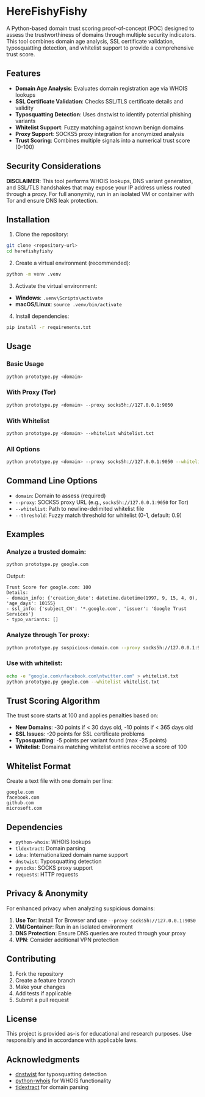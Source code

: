 # HereFishyFishy 

A Python-based domain trust scoring proof-of-concept (POC) designed to assess the trustworthiness of domains through multiple security indicators. This tool combines domain age analysis, SSL certificate validation, typosquatting detection, and whitelist support to provide a comprehensive trust score.

## Features

- **Domain Age Analysis**: Evaluates domain registration age via WHOIS lookups
- **SSL Certificate Validation**: Checks SSL/TLS certificate details and validity
- **Typosquatting Detection**: Uses dnstwist to identify potential phishing variants
- **Whitelist Support**: Fuzzy matching against known benign domains
- **Proxy Support**: SOCKS5 proxy integration for anonymized analysis
- **Trust Scoring**: Combines multiple signals into a numerical trust score (0-100)

## Security Considerations

**DISCLAIMER**: This tool performs WHOIS lookups, DNS variant generation, and SSL/TLS handshakes that may expose your IP address unless routed through a proxy. For full anonymity, run in an isolated VM or container with Tor and ensure DNS leak protection.

## Installation

1. Clone the repository:
```bash
git clone <repository-url>
cd herefishyfishy
```

2. Create a virtual environment (recommended):
```bash
python -m venv .venv
```

3. Activate the virtual environment:
- **Windows**: `.venv\Scripts\activate`
- **macOS/Linux**: `source .venv/bin/activate`

4. Install dependencies:
```bash
pip install -r requirements.txt
```

## Usage

### Basic Usage
```bash
python prototype.py <domain>
```

### With Proxy (Tor)
```bash
python prototype.py <domain> --proxy socks5h://127.0.0.1:9050
```

### With Whitelist
```bash
python prototype.py <domain> --whitelist whitelist.txt
```

### All Options
```bash
python prototype.py <domain> --proxy socks5h://127.0.0.1:9050 --whitelist whitelist.txt --threshold 0.85
```

## Command Line Options

- `domain`: Domain to assess (required)
- `--proxy`: SOCKS5 proxy URL (e.g., `socks5h://127.0.0.1:9050` for Tor)
- `--whitelist`: Path to newline-delimited whitelist file
- `--threshold`: Fuzzy match threshold for whitelist (0-1, default: 0.9)

## Examples

### Analyze a trusted domain:
```bash
python prototype.py google.com
```
Output:
```
Trust Score for google.com: 100
Details:
- domain_info: {'creation_date': datetime.datetime(1997, 9, 15, 4, 0), 'age_days': 10155}
- ssl_info: {'subject_CN': '*.google.com', 'issuer': 'Google Trust Services'}
- typo_variants: []
```

### Analyze through Tor proxy:
```bash
python prototype.py suspicious-domain.com --proxy socks5h://127.0.0.1:9050
```

### Use with whitelist:
```bash
echo -e "google.com\nfacebook.com\ntwitter.com" > whitelist.txt
python prototype.py google.com --whitelist whitelist.txt
```

## Trust Scoring Algorithm

The trust score starts at 100 and applies penalties based on:

- **New Domains**: -30 points if < 30 days old, -10 points if < 365 days old
- **SSL Issues**: -20 points for SSL certificate problems
- **Typosquatting**: -5 points per variant found (max -25 points)
- **Whitelist**: Domains matching whitelist entries receive a score of 100

## Whitelist Format

Create a text file with one domain per line:
```
google.com
facebook.com
github.com
microsoft.com
```

## Dependencies

- `python-whois`: WHOIS lookups
- `tldextract`: Domain parsing
- `idna`: Internationalized domain name support
- `dnstwist`: Typosquatting detection
- `pysocks`: SOCKS proxy support
- `requests`: HTTP requests

## Privacy & Anonymity

For enhanced privacy when analyzing suspicious domains:

1. **Use Tor**: Install Tor Browser and use `--proxy socks5h://127.0.0.1:9050`
2. **VM/Container**: Run in an isolated environment
3. **DNS Protection**: Ensure DNS queries are routed through your proxy
4. **VPN**: Consider additional VPN protection

## Contributing

1. Fork the repository
2. Create a feature branch
3. Make your changes
4. Add tests if applicable
5. Submit a pull request

## License

This project is provided as-is for educational and research purposes. Use responsibly and in accordance with applicable laws.

## Acknowledgments

- [dnstwist](https://github.com/elceef/dnstwist) for typosquatting detection
- [python-whois](https://pypi.org/project/python-whois/) for WHOIS functionality
- [tldextract](https://pypi.org/project/tldextract/) for domain parsing
